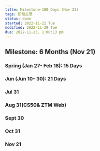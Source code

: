 ```yaml
---
title: Milestone-180 Days (Nov 21)
tags: 阶段反思
status: done
started: 2022-11-22 Tue
modified: 2022-11-29 Tue
due: 2022-11-23, 1:00:13 pm
---
```

## Milestone: 6 Months (Nov 21)
### Spring (Jan 27- Feb 18): 15 Days
### Jun (Jun 10- 30): 21 Days
### Jul 31
### Aug 31(CS50& ZTM Web)
### Sept 30
### Oct 31 
### Nov 21



